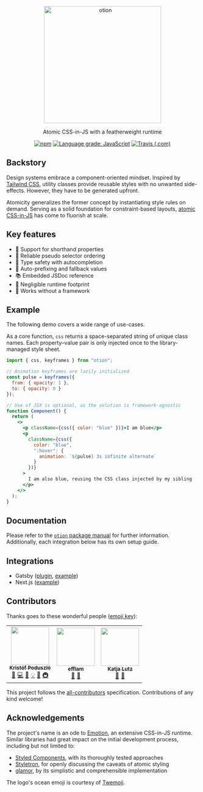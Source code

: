 <p align="center">
	<img alt="otion" src="https://raw.githubusercontent.com/kripod/otion/master/assets/logo.svg?sanitize=true" width="307">
</p>

<p align="center">
	Atomic CSS-in-JS with a featherweight runtime
</p>

<p align="center">
	<a href="https://www.npmjs.com/package/otion"><img alt="npm" src="https://img.shields.io/npm/v/otion"></a>
	<a href="https://lgtm.com/projects/g/kripod/otion/context:javascript"><img alt="Language grade: JavaScript" src="https://img.shields.io/lgtm/grade/javascript/g/kripod/otion.svg?logo=lgtm&logoWidth=18"/></a>
	<a href="https://travis-ci.com/github/kripod/otion"><img alt="Travis (.com)" src="https://img.shields.io/travis/com/kripod/otion"></a>
</p>

## Backstory

Design systems embrace a component-oriented mindset. Inspired by [Tailwind CSS][], utility classes provide reusable styles with no unwanted side-effects. However, they have to be generated upfront.

Atomicity generalizes the former concept by instantiating style rules on demand. Serving as a solid foundation for constraint-based layouts, [atomic CSS-in-JS][] has come to fluorish at scale.

[tailwind css]: https://tailwindcss.com/
[atomic css-in-js]: https://sebastienlorber.com/atomic-css-in-js

## Key features

- 🎳 Support for shorthand properties
- 🍱 Reliable pseudo selector ordering
- 🔐 Type safety with autocompletion
- 🦖 Auto-prefixing and fallback values
- 📚 Embedded JSDoc reference
- 🐾 Negligible runtime footprint
- 💫 Works without a framework

## Example

The following demo covers a wide range of use-cases.

As a core function, `css` returns a space-separated string of unique class names. Each property–value pair is only injected once to the library-managed style sheet.

```jsx
import { css, keyframes } from "otion";

// Animation keyframes are lazily initialized
const pulse = keyframes({
  from: { opacity: 1 },
  to: { opacity: 0 }
});

// Use of JSX is optional, as the solution is framework-agnostic
function Component() {
  return (
    <>
      <p className={css({ color: "blue" })}>I am blue</p>
      <p
        className={css({
          color: "blue",
          ":hover": {
            animation: `${pulse} 3s infinite alternate`
          }
        })}
      >
        I am also blue, reusing the CSS class injected by my sibling
      </p>
    </>
  );
}
```

## Documentation

Please refer to the [`otion` package manual](./packages/otion/README.md) for further information. Additionally, each integration below has its own setup guide.

## Integrations

- Gatsby ([plugin](./packages/gatsby-plugin-otion), [example](./packages/example-gatsby))
- Next.js ([example](./packages/example-nextjs))

## Contributors

Thanks goes to these wonderful people ([emoji key](https://allcontributors.org/docs/en/emoji-key)):

<!-- ALL-CONTRIBUTORS-LIST:START - Do not remove or modify this section -->
<!-- prettier-ignore-start -->
<!-- markdownlint-disable -->
<table>
  <tr>
    <td align="center"><a href="https://github.com/kripod"><img src="https://avatars3.githubusercontent.com/u/14854048?v=4" width="100px;" alt=""/><br /><sub><b>Kristóf Poduszló</b></sub></a><br /><a href="#maintenance-kripod" title="Maintenance">🚧</a> <a href="https://github.com/kripod/otion/commits?author=kripod" title="Code">💻</a> <a href="https://github.com/kripod/otion/commits?author=kripod" title="Documentation">📖</a> <a href="#example-kripod" title="Examples">💡</a> <a href="#ideas-kripod" title="Ideas, Planning, & Feedback">🤔</a> <a href="#infra-kripod" title="Infrastructure (Hosting, Build-Tools, etc)">🚇</a></td>
    <td align="center"><a href="https://github.com/efflam"><img src="https://avatars3.githubusercontent.com/u/149307?v=4" width="100px;" alt=""/><br /><sub><b>efflam</b></sub></a><br /><a href="https://github.com/kripod/otion/issues?q=author%3Aefflam" title="Bug reports">🐛</a> <a href="#ideas-efflam" title="Ideas, Planning, & Feedback">🤔</a></td>
    <td align="center"><a href="https://nitropage.com"><img src="https://avatars0.githubusercontent.com/u/4012401?v=4" width="100px;" alt=""/><br /><sub><b>Katja Lutz</b></sub></a><br /><a href="https://github.com/kripod/otion/issues?q=author%3Akatywings" title="Bug reports">🐛</a> <a href="#ideas-katywings" title="Ideas, Planning, & Feedback">🤔</a></td>
  </tr>
</table>

<!-- markdownlint-enable -->
<!-- prettier-ignore-end -->
<!-- ALL-CONTRIBUTORS-LIST:END -->

This project follows the [all-contributors](https://github.com/all-contributors/all-contributors) specification. Contributions of any kind welcome!

## Acknowledgements

The project's name is an ode to [Emotion](https://emotion.sh/), an extensive CSS-in-JS runtime. Similar libraries had great impact on the initial development process, including but not limited to:

- [Styled Components](https://styled-components.com/), with its thoroughly tested approaches
- [Styletron](https://www.styletron.org/), for openly discussing the caveats of atomic styling
- [glamor](https://github.com/threepointone/glamor), by its simplistic and comprehensible implementation

The logo's ocean emoji is courtesy of [Twemoji](https://twemoji.twitter.com/).
